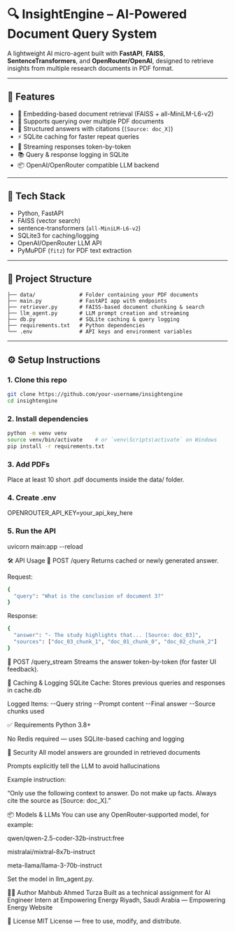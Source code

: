 # 🔍 InsightEngine – AI-Powered Document Query System

A lightweight AI micro-agent built with **FastAPI**, **FAISS**, **SentenceTransformers**, and **OpenRouter/OpenAI**, designed to retrieve insights from multiple research documents in PDF format.

---

## 🚀 Features

- 🧠 Embedding-based document retrieval (FAISS + all-MiniLM-L6-v2)
- 📄 Supports querying over multiple PDF documents
- 🧾 Structured answers with citations (`[Source: doc_X]`)
- ⚡ SQLite caching for faster repeat queries
- 🔁 Streaming responses token-by-token
- 📚 Query & response logging in SQLite
- 📦 OpenAI/OpenRouter compatible LLM backend

---

## 🧰 Tech Stack

- Python, FastAPI
- FAISS (vector search)
- sentence-transformers (`all-MiniLM-L6-v2`)
- SQLite3 for caching/logging
- OpenAI/OpenRouter LLM API
- PyMuPDF (`fitz`) for PDF text extraction

---

## 📁 Project Structure
```plaintext
├── data/              # Folder containing your PDF documents
├── main.py            # FastAPI app with endpoints
├── retriever.py       # FAISS-based document chunking & search
├── llm_agent.py       # LLM prompt creation and streaming
├── db.py              # SQLite caching & query logging
├── requirements.txt   # Python dependencies
└── .env               # API keys and environment variables
```

---

## ⚙️ Setup Instructions

### 1. Clone this repo

```bash
git clone https://github.com/your-username/insightengine
cd insightengine
```

### 2. Install dependencies

```bash
python -m venv venv
source venv/bin/activate    # or `venv\Scripts\activate` on Windows
pip install -r requirements.txt
```

### 3. Add PDFs
Place at least 10 short .pdf documents inside the data/ folder.


### 4. Create .env
OPENROUTER_API_KEY=your_api_key_here

### 5. Run the API
uvicorn main:app --reload


🛠 API Usage
🔎 POST /query
Returns cached or newly generated answer.

Request:
```bash
{
  "query": "What is the conclusion of document 3?"
}
```
Response:
```bash
{
  "answer": "- The study highlights that... [Source: doc_03]",
  "sources": ["doc_03_chunk_1", "doc_01_chunk_0", "doc_02_chunk_2"]
}
```
🔁 POST /query_stream
Streams the answer token-by-token (for faster UI feedback).

💾 Caching & Logging
SQLite Cache: Stores previous queries and responses in cache.db

Logged Items:
--Query string
--Prompt content
--Final answer
--Source chunks used

✅ Requirements
Python 3.8+

No Redis required — uses SQLite-based caching and logging

🔐 Security
All model answers are grounded in retrieved documents

Prompts explicitly tell the LLM to avoid hallucinations

Example instruction:

“Only use the following context to answer. Do not make up facts. Always cite the source as [Source: doc_X].”

📦 Models & LLMs
You can use any OpenRouter-supported model, for example:

qwen/qwen-2.5-coder-32b-instruct:free

mistralai/mixtral-8x7b-instruct

meta-llama/llama-3-70b-instruct

Set the model in llm_agent.py.

🙋‍♂️ Author
Mahbub Ahmed Turza
Built as a technical assignment for AI Engineer Intern at Empowering Energy
Riyadh, Saudi Arabia — Empowering Energy Website

📝 License
MIT License — free to use, modify, and distribute.



